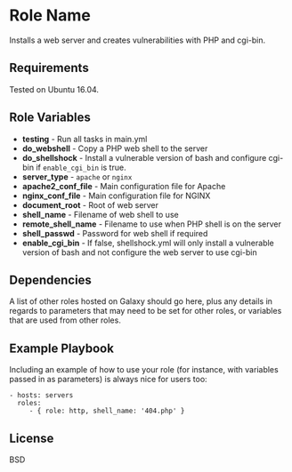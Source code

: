 Role Name
=========

Installs a web server and creates vulnerabilities with PHP and cgi-bin.

Requirements
------------

Tested on Ubuntu 16.04.

Role Variables
--------------

* **testing** - Run all tasks in main.yml
* **do_webshell** - Copy a PHP web shell to the server
* **do_shellshock** - Install a vulnerable version of bash and configure cgi-bin if `enable_cgi_bin` is true.
* **server_type** - `apache` or `nginx`
* **apache2_conf_file** - Main configuration file for Apache
* **nginx_conf_file** - Main configuration file for NGINX
* **document_root** - Root of web server
* **shell_name** - Filename of web shell to use
* **remote_shell_name** - Filename to use when PHP shell is on the server
* **shell_passwd** - Password for web shell if required
* **enable_cgi_bin** - If false, shellshock.yml will only install a vulnerable version of bash and not configure the web server to use cgi-bin

Dependencies
------------

A list of other roles hosted on Galaxy should go here, plus any details in
regards to parameters that may need to be set for other roles, or variables that
are used from other roles.

Example Playbook
----------------

Including an example of how to use your role (for instance, with variables
passed in as parameters) is always nice for users too:

    - hosts: servers
      roles:
         - { role: http, shell_name: '404.php' }

License
-------

BSD
